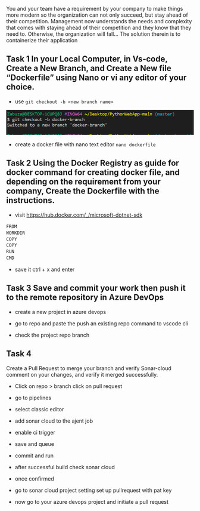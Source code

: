 You and your team have a requirement by your company to make things more modern so the organization can not only succeed, but stay ahead of their competition. Management now understands the needs and complexity that comes with staying ahead of their competition and they know that they need to. Otherwise, the organization will fall… The solution therein is to containerize their application


## Task 1 In your Local Computer, in Vs-code, Create a New Branch, and Create a New file  “Dockerfile”  using Nano or vi  any editor of your choice.




- use `git checkout -b <new branch name>`

![Alt text](images/git%20branch.png)


- create a docker file with nano text editor
`nano dockerfile`



## Task 2 Using the Docker Registry as guide for docker command for creating docker file, and depending on the requirement from your company, Create the Dockerfile with the instructions.

- visit https://hub.docker.com/_/microsoft-dotnet-sdk




```sh
FROM 
WORKDIR 
COPY 
COPY 
RUN 
CMD 
```

- save it ctrl + x and enter



## Task 3 Save and commit your work then push it  to the remote repository in Azure DevOps


- create a new project in azure devops


- go to repo and paste the push an existing repo command to vscode cli

- check the project repo branch


## Task 4 
Create a Pull Request to merge your branch and verify Sonar-cloud comment on your changes, and verify it merged successfully.

- Click on repo > branch click on pull request


- go to pipelines 

- select classic editor 


- add sonar cloud to the ajent job

- enable ci trigger 

- save and queue

- commit and run

- after successful build check sonar cloud

- once confirmed 

- go to sonar cloud project setting set up pullrequest with pat key

- now go to your azure devops project and initiate a pull request 





